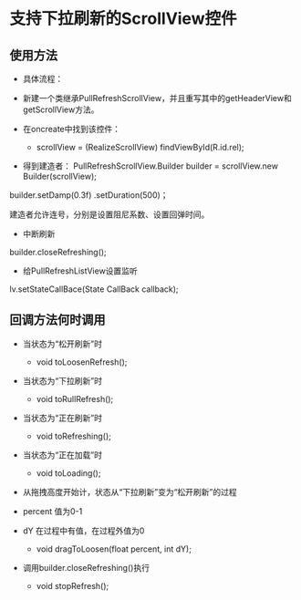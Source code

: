 
# 支持下拉刷新的ScrollView控件 #
## 使用方法 ##

* 具体流程：
 * 新建一个类继承PullRefreshScrollView，并且重写其中的getHeaderView和getScrollView方法。

 * 在oncreate中找到该控件：  
   * scrollView = (RealizeScrollView) findViewById(R.id.rel);


* 得到建造者：
  PullRefreshScrollView.Builder builder = scrollView.new Builder(scrollView);

builder.setDamp(0.3f)
                .setDuration(500)；

建造者允许连号，分别是设置阻尼系数、设置回弹时间。


- 中断刷新

builder.closeRefreshing();

- 给PullRefreshListView设置监听

 lv.setStateCallBace(State CallBack callback);

## 回调方法何时调用 ##
* 当状态为“松开刷新”时
  * void toLoosenRefresh();


* 当状态为“下拉刷新”时
  * void toRullRefresh();


* 当状态为“正在刷新”时
  * void toRefreshing();


* 当状态为“正在加载”时
  * void toLoading();


- 从拖拽高度开始计，状态从“下拉刷新”变为“松开刷新”的过程
- percent 值为0-1
- dY 在过程中有值，在过程外值为0
  * void dragToLoosen(float percent, int dY);


- 调用builder.closeRefreshing()执行
  * void stopRefresh();
